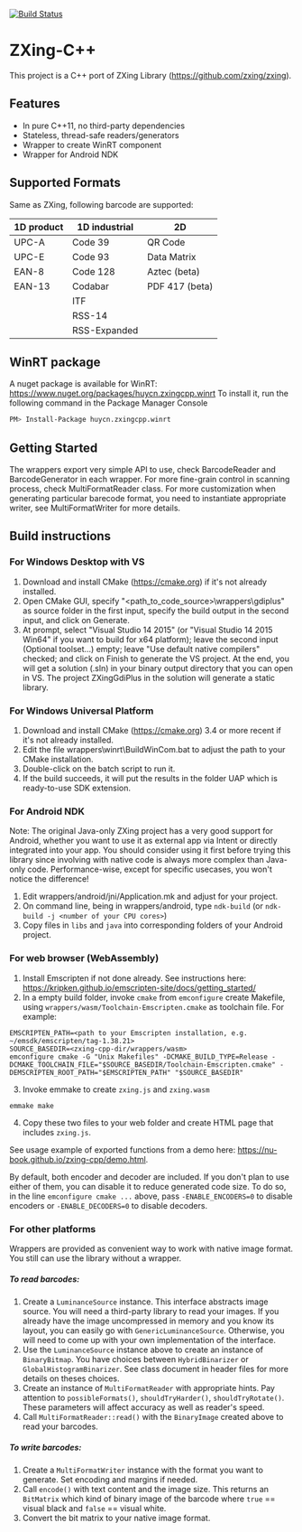 [![Build Status](https://travis-ci.org/nu-book/zxing-cpp.svg?branch=master)](https://travis-ci.org/nu-book/zxing-cpp)

# ZXing-C++

This project is a C++ port of ZXing Library (https://github.com/zxing/zxing).

## Features

* In pure C++11, no third-party dependencies
* Stateless, thread-safe readers/generators
* Wrapper to create WinRT component
* Wrapper for Android NDK

## Supported Formats

Same as ZXing, following barcode are supported:

| 1D product | 1D industrial | 2D
| ---------- | ------------- | --------------
| UPC-A      | Code 39       | QR Code
| UPC-E      | Code 93       | Data Matrix
| EAN-8      | Code 128      | Aztec (beta)
| EAN-13     | Codabar       | PDF 417 (beta)
|            | ITF           |
|            | RSS-14        |
|            | RSS-Expanded  |

## WinRT package
A nuget package is available for WinRT: https://www.nuget.org/packages/huycn.zxingcpp.winrt
To install it, run the following command in the Package Manager Console
```sh
PM> Install-Package huycn.zxingcpp.winrt
```

## Getting Started
The wrappers export very simple API to use, check BarcodeReader and BarcodeGenerator in each wrapper.
For more fine-grain control in scanning process, check MultiFormatReader class. For more customization when generating particular barecode format, you need to instantiate appropriate writer, see MultiFormatWriter for more details.


## Build instructions
### For Windows Desktop with VS
1. Download and install CMake (https://cmake.org) if it's not already installed.
2. Open CMake GUI, specify "<path_to_code_source>\wrappers\gdiplus" as source folder in the first input, specify the build output in the second input, and click on Generate.
3. At prompt, select "Visual Studio 14 2015" (or "Visual Studio 14 2015 Win64" if you want to build for x64 platform); leave the second input (Optional toolset...) empty; leave "Use default native compilers" checked; and click on Finish to generate the VS project. At the end, you will get a solution (.sln) in your binary output directory that you can open in VS. The project ZXingGdiPlus in the solution will generate a static library.

### For Windows Universal Platform
1. Download and install CMake (https://cmake.org) 3.4 or more recent if it's not already installed.
2. Edit the file wrappers\winrt\BuildWinCom.bat to adjust the path to your CMake installation.
3. Double-click on the batch script to run it.
4. If the build succeeds, it will put the results in the folder UAP which is ready-to-use SDK extension.

### For Android NDK
Note: The original Java-only ZXing project has a very good support for Android, whether you want to use it
as external app via Intent or directly integrated into your app. You should consider using it first before
trying this library since involving with native code is always more complex than Java-only code. Performance-wise, 
except for specific usecases, you won't notice the difference!

1. Edit wrappers/android/jni/Application.mk and adjust for your project.
2. On command line, being in wrappers/android, type `ndk-build` (or `ndk-build -j <number of your CPU cores>`)
3. Copy files in `libs` and `java` into corresponding folders of your Android project.

### For web browser (WebAssembly)
1. Install Emscripten if not done already. See instructions here: https://kripken.github.io/emscripten-site/docs/getting_started/
2. In a empty build folder, invoke `cmake` from `emconfigure` create Makefile, using `wrappers/wasm/Toolchain-Emscripten.cmake` as toolchain file. For example:
```
EMSCRIPTEN_PATH=<path to your Emscripten installation, e.g. ~/emsdk/emscripten/tag-1.38.21>
SOURCE_BASEDIR=<zxing-cpp-dir/wrappers/wasm>
emconfigure cmake -G "Unix Makefiles" -DCMAKE_BUILD_TYPE=Release -DCMAKE_TOOLCHAIN_FILE="$SOURCE_BASEDIR/Toolchain-Emscripten.cmake" -DEMSCRIPTEN_ROOT_PATH="$EMSCRIPTEN_PATH" "$SOURCE_BASEDIR"
```
3. Invoke emmake to create `zxing.js` and `zxing.wasm`
```
emmake make
```
4. Copy these two files to your web folder and create HTML page that includes `zxing.js`.

See usage example of exported functions from a demo here: https://nu-book.github.io/zxing-cpp/demo.html.

By default, both encoder and decoder are included. If you don't plan to use either of them, you can disable it to reduce generated code size. To do so, in the line `emconfigure cmake ...` above, pass `-ENABLE_ENCODERS=0` to disable encoders or `-ENABLE_DECODERS=0` to disable decoders.

### For other platforms
Wrappers are provided as convenient way to work with native image format. You still can use the library without a wrapper.

##### To read barcodes:
1. Create a `LuminanceSource` instance. This interface abstracts image source. You will need a third-party library to read your images. If you already have the image uncompressed in memory and you know its layout, you can easily go with `GenericLuminanceSource`. Otherwise, you will need to come up with your own implementation of the interface.
2. Use the `LuminanceSource` instance above to create an instance of `BinaryBitmap`. You have choices between `HybridBinarizer` or `GlobalHistogramBinarizer`. See class document in header files for more details on theses choices.
3. Create an instance of `MultiFormatReader` with appropriate hints. Pay attention to `possibleFormats()`, `shouldTryHarder()`, `shouldTryRotate()`. These parameters will affect accuracy as well as reader's speed.
4. Call `MultiFormatReader::read()` with the `BinaryImage` created above to read your barcodes.

##### To write barcodes:
1. Create a `MultiFormatWriter` instance with the format you want to generate. Set encoding and margins if needed.
2. Call `encode()` with text content and the image size. This returns an `BitMatrix` which kind of binary image of the barcode where `true` == visual black and `false` == visual white.
3. Convert the bit matrix to your native image format.

